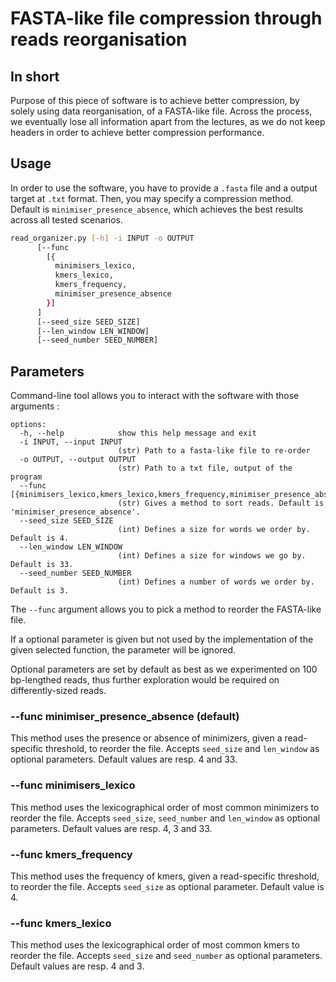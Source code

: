 # FASTA-like file compression through reads reorganisation

## In short

Purpose of this piece of software is to achieve better compression, by solely using data reorganisation, of a FASTA-like file. Across the process, we eventually lose all information apart from the lectures, as we do not keep headers in order to achieve better compression performance.

## Usage

In order to use the software, you have to provide a `.fasta` file and a output target at `.txt` format.
Then, you may specify a compression method. Default is `minimiser_presence_absence`, which achieves the best results across all tested scenarios.

```bash
read_organizer.py [-h] -i INPUT -o OUTPUT
      [--func
        [{
          minimisers_lexico,
          kmers_lexico,
          kmers_frequency,
          minimiser_presence_absence
        }]
      ]
      [--seed_size SEED_SIZE]
      [--len_window LEN_WINDOW]
      [--seed_number SEED_NUMBER]
```

## Parameters

Command-line tool allows you to interact with the software with those arguments :

```
options:
  -h, --help            show this help message and exit
  -i INPUT, --input INPUT
                        (str) Path to a fasta-like file to re-order
  -o OUTPUT, --output OUTPUT
                        (str) Path to a txt file, output of the program
  --func [{minimisers_lexico,kmers_lexico,kmers_frequency,minimiser_presence_absence}]
                        (str) Gives a method to sort reads. Default is 'minimiser_presence_absence'.
  --seed_size SEED_SIZE
                        (int) Defines a size for words we order by. Default is 4.
  --len_window LEN_WINDOW
                        (int) Defines a size for windows we go by. Default is 33.
  --seed_number SEED_NUMBER
                        (int) Defines a number of words we order by. Default is 3.
```

The `--func` argument allows you to pick a method to reorder the FASTA-like file.

If a optional parameter is given but not used by the implementation of the given selected function, the parameter will be ignored.

Optional parameters are set by default as best as we experimented on 100 bp-lengthed reads, thus further exploration would be required on differently-sized reads.

### --func minimiser_presence_absence (default)

This method uses the presence or absence of minimizers, given a read-specific threshold, to reorder the file.
Accepts `seed_size` and `len_window` as optional parameters. Default values are resp. 4 and 33.

### --func minimisers_lexico

This method uses the lexicographical order of most common minimizers to reorder the file.
Accepts `seed_size`, `seed_number` and `len_window` as optional parameters. Default values are resp. 4, 3 and 33.

### --func kmers_frequency

This method uses the frequency of kmers, given a read-specific threshold, to reorder the file.
Accepts `seed_size` as optional parameter. Default value is 4.

### --func kmers_lexico

This method uses the lexicographical order of most common kmers to reorder the file.
Accepts `seed_size` and `seed_number` as optional parameters. Default values are resp. 4 and 3.